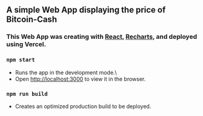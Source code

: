 ## A simple Web App displaying the price of Bitcoin-Cash

### This Web App was creating with [React](https://reactjs.org/), [Recharts](http://recharts.org/en-US/), and deployed using Vercel.

### `npm start`

- Runs the app in the development mode.\
- Open [http://localhost:3000](http://localhost:3000) to view it in the browser.


### `npm run build`
- Creates an optimized production build to be deployed.
